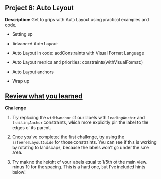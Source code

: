 ## Project 6: Auto Layout

**Description:** Get to grips with Auto Layout using practical examples and code.

- Setting up

- Advanced Auto Layout

- Auto Layout in code: addConstraints with Visual Format Language

- Auto Layout metrics and priorities: constraints(withVisualFormat:)

- Auto Layout anchors

- Wrap up

## [Review what you learned](https://www.hackingwithswift.com/review/hws/project-6-auto-layout)

**Challenge**

1. Try replacing the `widthAnchor` of our labels with `leadingAnchor` and `trailingAnchor` constraints, which more explicitly pin the label to the edges of its parent.

2. Once you’ve completed the first challenge, try using the `safeAreaLayoutGuide` for those constraints. You can see if this is working by rotating to landscape, because the labels won’t go under the safe area.

3. Try making the height of your labels equal to 1/5th of the main view, minus 10 for the spacing. This is a hard one, but I’ve included hints below!

